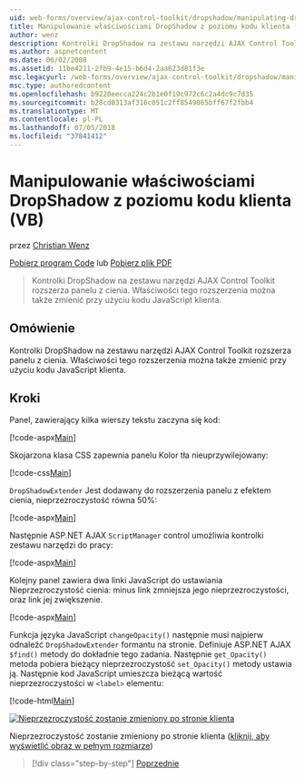 ```yaml
---
uid: web-forms/overview/ajax-control-toolkit/dropshadow/manipulating-dropshadow-properties-from-client-code-vb
title: Manipulowanie właściwościami DropShadow z poziomu kodu klienta (VB) | Dokumentacja firmy Microsoft
author: wenz
description: Kontrolki DropShadow na zestawu narzędzi AJAX Control Toolkit rozszerza panelu z cienia. Właściwości tego rozszerzenia można także zmienić przy użyciu klienta JavaScrip...
ms.author: aspnetcontent
ms.date: 06/02/2008
ms.assetid: 11be4211-2fb9-4e15-b6d4-2aa623d81f3e
msc.legacyurl: /web-forms/overview/ajax-control-toolkit/dropshadow/manipulating-dropshadow-properties-from-client-code-vb
msc.type: authoredcontent
ms.openlocfilehash: b9220eecca224c2b1e0f19c972c6c2a4dc9c7d35
ms.sourcegitcommit: b28cd0313af316c051c2ff8549865bff67f2fbb4
ms.translationtype: MT
ms.contentlocale: pl-PL
ms.lasthandoff: 07/05/2018
ms.locfileid: "37841412"
---
```

<a name="manipulating-dropshadow-properties-from-client-code-vb"></a>Manipulowanie właściwościami DropShadow z poziomu kodu klienta (VB)
====================
przez [Christian Wenz](https://github.com/wenz)

[Pobierz program Code](http://download.microsoft.com/download/5/1/6/51652a81-500b-4f6b-88d3-617103e7941e/DropShadow2.vb.zip) lub [Pobierz plik PDF](http://download.microsoft.com/download/b/6/a/b6ae89ee-df69-4c87-9bfb-ad1eb2b23373/dropshadow2VB.pdf)

> Kontrolki DropShadow na zestawu narzędzi AJAX Control Toolkit rozszerza panelu z cienia. Właściwości tego rozszerzenia można także zmienić przy użyciu kodu JavaScript klienta.


## <a name="overview"></a>Omówienie

Kontrolki DropShadow na zestawu narzędzi AJAX Control Toolkit rozszerza panelu z cienia. Właściwości tego rozszerzenia można także zmienić przy użyciu kodu JavaScript klienta.

## <a name="steps"></a>Kroki

Panel, zawierający kilka wierszy tekstu zaczyna się kod:

[!code-aspx[Main](manipulating-dropshadow-properties-from-client-code-vb/samples/sample1.aspx)]

Skojarzona klasa CSS zapewnia panelu Kolor tła nieuprzywilejowany:

[!code-css[Main](manipulating-dropshadow-properties-from-client-code-vb/samples/sample2.css)]

`DropShadowExtender` Jest dodawany do rozszerzenia panelu z efektem cienia, nieprzezroczystość równa 50%:

[!code-aspx[Main](manipulating-dropshadow-properties-from-client-code-vb/samples/sample3.aspx)]

Następnie ASP.NET AJAX `ScriptManager` control umożliwia kontrolki zestawu narzędzi do pracy:

[!code-aspx[Main](manipulating-dropshadow-properties-from-client-code-vb/samples/sample4.aspx)]

Kolejny panel zawiera dwa linki JavaScript do ustawiania Nieprzezroczystość cienia: minus link zmniejsza jego nieprzezroczystości, oraz link jej zwiększenie.

[!code-aspx[Main](manipulating-dropshadow-properties-from-client-code-vb/samples/sample5.aspx)]

Funkcja języka JavaScript `changeOpacity()` następnie musi najpierw odnaleźć `DropShadowExtender` formantu na stronie. Definiuje ASP.NET AJAX `$find()` metody do dokładnie tego zadania. Następnie `get_Opacity()` metoda pobiera bieżący nieprzezroczystość `set_Opacity()` metody ustawia ją. Następnie kod JavaScript umieszcza bieżącą wartość nieprzezroczystości w `<label>` elementu:

[!code-html[Main](manipulating-dropshadow-properties-from-client-code-vb/samples/sample6.html)]


[![Nieprzezroczystość zostanie zmieniony po stronie klienta](manipulating-dropshadow-properties-from-client-code-vb/_static/image2.png)](manipulating-dropshadow-properties-from-client-code-vb/_static/image1.png)

Nieprzezroczystość zostanie zmieniony po stronie klienta ([kliknij, aby wyświetlić obraz w pełnym rozmiarze](manipulating-dropshadow-properties-from-client-code-vb/_static/image3.png))

> [!div class="step-by-step"]
> [Poprzednie](adjusting-the-z-index-of-a-dropshadow-vb.md)

